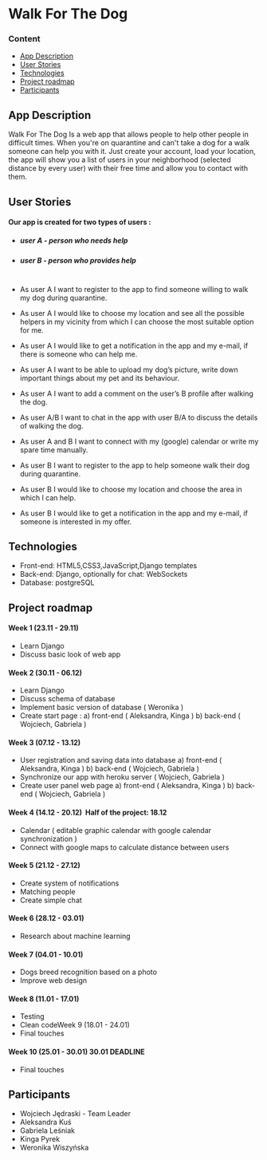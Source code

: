 # Walk For The Dog

### Content
* [App Description](#app-description)
* [User Stories](#user-stories)
* [Technologies](#technologies)
* [Project roadmap](#project-roadmap)
* [Participants](#participants)

## App Description
Walk For The Dog Is a web app that allows people to help other people in difficult times.
When you're on quarantine and can't take a dog for a walk someone can help you with it.
Just create your account, load your location, the app will show you a list of users in your neighborhood (selected distance by every user) with their free time and allow you to contact with them. 
## User Stories
#### Our app is created for two types of users :
  - #####  user A - person who needs help
  - ##### user B - person who provides help<br/><br/>

- As user A I want to register to the app to find someone willing to walk my dog
during quarantine.
- As user A I would like to choose my location and see all the possible helpers
in my vicinity from which I can choose the most suitable option for me.
- As user A I would like to get a notification in the app and my e-mail, if there is
someone who can help me.
- As user A I want to be able to upload my dog’s picture, write down important
things about my pet and its behaviour.
- As user A I want to add a comment on the user’s B profile after walking the
dog.
- As user A/B I want to chat in the app with user B/A to discuss the details of
walking the dog.
- As user A and B I want to connect with my (google) calendar or write my
spare time manually.
- As user B I want to register to the app to help someone walk their dog during
quarantine.
- As user B I would like to choose my location and choose the area in which I
can help.
- As user B I would like to get a notification in the app and my e-mail, if
someone is interested in my offer.

## Technologies
 - Front-end: HTML5,CSS3,JavaScript,Django templates
 - Back-end: Django, optionally for chat: WebSockets
 - Database: postgreSQL

## Project roadmap

#### Week 1 (23.11 - 29.11)
- Learn Django
- Discuss basic look of web app

#### Week 2 (30.11 - 06.12)
- Learn Django
- Discuss schema of database
- Implement basic version of database ( Weronika )
- Create start page :
    a) front-end ( Aleksandra, Kinga )
    b) back-end ( Wojciech, Gabriela )

#### Week 3 (07.12 - 13.12)
- User registration and saving data into database
    a) front-end ( Aleksandra, Kinga )
    b) back-end ( Wojciech, Gabriela )
- Synchronize our app with heroku server ( Wojciech, Gabriela )
- Create user panel web page
    a) front-end ( Aleksandra, Kinga )
    b) back-end ( Wojciech, Gabriela )

#### Week 4 (14.12 - 20.12) ​ Half of the project: 18.12
- Calendar ( editable graphic calendar with google calendar
synchronization )
- Connect with google maps to calculate distance between users

#### Week 5 (21.12 - 27.12)
- Create system of notifications
- Matching people
- Create simple chat

#### Week 6 (28.12 - 03.01)
- Research about machine learning

#### Week 7 (04.01 - 10.01)
- Dogs breed recognition based on a photo
- Improve web design

#### Week 8 (11.01 - 17.01)
- Testing
- Clean codeWeek 9 (18.01 - 24.01)
- Final touches

#### Week 10 (25.01 - 30.01) ​ 30.01 DEADLINE
- Final touches

## Participants
- Wojciech Jędraski - Team Leader
- Aleksandra Kuś
- Gabriela Leśniak
- Kinga Pyrek
- Weronika Wiszyńska

